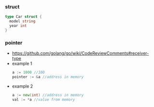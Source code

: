 ### struct
```go
type Car struct {
  model string
  year int
}
```

### pointer
* https://github.com/golang/go/wiki/CodeReviewComments#receiver-type
* example 1 
  ```go
  a := 1000 //100
  pointer := &a //address in memory
  ``` 
* example 2
  ```go
  a := new(int) //address in memory
  val := *a //value from memory
  ``` 
